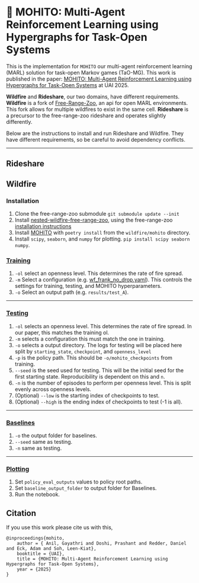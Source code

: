 # 🍹 MOHITO: Multi-Agent Reinforcement Learning using Hypergraphs for Task-Open Systems

This is the implementation for `MOHITO` our multi-agent reinforcement learning (MARL) solution for task-open Markov games (TaO-MG). This work is published in the paper: [MOHITO: Multi-Agent Reinforcement Learning using Hypergraphs for Task-Open Systems]() at UAI 2025. 

**Wildfire** and **Rideshare**, our two domains, have different requirements. **Wildfire** is a fork of [Free-Range-Zoo](), an api for open MARL environments. This fork allows for multiple wildfires to exist in the same cell.  **Rideshare** is a precursor to the free-range-zoo rideshare and operates slightly differently.

Below are the instructions to install and run Rideshare and Wildfire. They have different requirements, so be careful to avoid dependency conflicts. 

---

## Rideshare




## Wildfire

### Installation

1. Clone the free-range-zoo submodule `git submodule update --init`
2. Install [nested-wildfire-free-range-zoo](./wildfire/nested-wildfire-free-range-zoo/), using the free-range-zoo [installation instructions](https://oasys-mas.github.io/free-range-zoo/introduction/installation.html) 
3. Install [MOHITO](./wildfire/MOHITO/) with `poetry install` from the `wildfire/mohito` directory.
4. Install `scipy`, `seaborn`, and `numpy` for plotting. `pip install scipy seaborn numpy`.


### [Training](./wildfire/mohito_wf_trainer.py)
1. `-ol` select an openness level. This determines the rate of fire spread.
2. `-m` Select a configuration (e.g. [wf_frank_no_drop.yaml](./wildfire/configs/wf_frank_no_drop.yaml)). This controls the settings for training, testing, and MOHITO hyperparameters.
3. `-o` Select an output path (e.g. `results/test_A`). 

---

### [Testing](./wildfire/mohito_wf_tester.py)

1. `-ol` selects an openness level. This determines the rate of fire spread. In our paper, this matches the training ol.
2. `-m` selects a configuration this must match the one in training.
3. `-o` selects a output directory. The logs for testing will be placed here split by `starting_state`, `checkpoint`, and `openness_level`
4. `-p` is the policy path. This should be `-o/mohito_checkpoints` from training.
5. `--seed` is the seed used for testing. This will be the initial seed for the first starting state. Reproducibility is dependent on this and `n`.
6. `-n` is the number of episodes to perform per openness level. This is split evenly across openness levels. 
7. (Optional) `--low` is the starting index of checkpoints to test.
8. (Optional) `--high` is the ending index of checkpoints to test (-1 is all).


---

### [Baselines](./wildfire/baseline_generator.py)

1. `-o` the output folder for baselines. 
2. `--seed` same as testing.
3. `-n` same as testing.

---

### [Plotting](./wildfire/plotting_wildfire.ipynb)

1. Set `policy_eval_outputs` values to policy root paths. 
2. Set `baseline_output_folder` to output folder for Baselines.
3. Run the notebook.



## Citation

If you use this work please cite us with this,

```
@inproceedings{mohito,
    author = { Anil, Gayathri and Doshi, Prashant and Redder, Daniel and Eck, Adam and Soh, Leen-Kiat},
    booktitle = {UAI},
    title = {MOHITO: Multi-Agent Reinforcement Learning using Hypergraphs for Task-Open Systems},
    year = {2025}
}
```